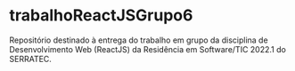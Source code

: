# trabalhoReactJSGrupo6
Repositório destinado à entrega do trabalho em grupo da disciplina de Desenvolvimento Web (ReactJS) da Residência em Software/TIC 2022.1 do SERRATEC.

